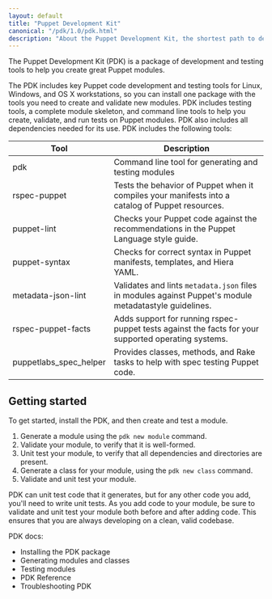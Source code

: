 ```yaml
---
layout: default
title: "Puppet Development Kit"
canonical: "/pdk/1.0/pdk.html"
description: "About the Puppet Development Kit, the shortest path to developing better Puppet code."
---
```


The Puppet Development Kit (PDK) is a package of development and testing tools to help you create great Puppet modules.

The PDK includes key Puppet code development and testing tools for Linux, Windows, and OS X workstations, so you can install one package with the tools you need to create and validate new modules. PDK includes testing tools, a complete module skeleton, and command line tools to help you create, validate, and run tests on Puppet modules. PDK also includes all dependencies needed for its use.
PDK includes the following tools:

Tool   | Description
----------------|-------------------------
pdk | Command line tool for generating and testing modules
rspec-puppet | Tests the behavior of Puppet when it compiles your manifests into a catalog of Puppet resources.
puppet-lint | Checks your Puppet code against the recommendations in the Puppet Language style guide.
puppet-syntax | Checks for correct syntax in Puppet manifests, templates, and Hiera YAML.
metadata-json-lint | Validates and lints `metadata.json` files in modules against  Puppet's module metadatastyle guidelines.
rspec-puppet-facts | Adds support for running rspec-puppet tests against the facts for your supported operating systems.
puppetlabs_spec_helper | Provides classes, methods, and Rake tasks to help with spec testing Puppet code.

## Getting started

To get started, install the PDK, and then create and test a module.

<!--TK: overview workflow graphic-->

1. Generate a module using the `pdk new module` command.
1. Validate your module, to verify that it is well-formed.
1. Unit test your module, to verify that all dependencies and directories are present.
1. Generate a class for your module, using the `pdk new class` command.
1. Validate and unit test your module.

PDK can unit test code that it generates, but for any other code you add, you'll need to write unit tests. As you add code to your module, be sure to validate and unit test your module both before and after adding code. This ensures that you are always developing on a clean, valid codebase.

PDK docs:

* Installing the PDK package
* Generating modules and classes
* Testing modules
* PDK Reference
* Troubleshooting PDK